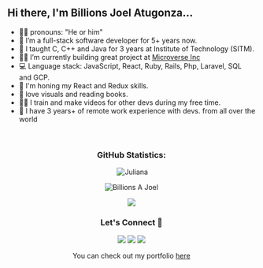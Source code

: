 
## Hi there, I'm Billions Joel Atugonza...
- 👩‍💻 pronouns: "He or him"
- 🔭 I’m a full-stack software developer for 5+ years now.
- 🎒 I taught C, C++ and Java for 3 years at Institute of Technology (SITM).
- 👩‍🎓 I’m currently building great project at [Microverse Inc](https://github.com/microverseinc)
- :computer: Language stack: JavaScript, React, Ruby, Rails, Php, Laravel, SQL and GCP.
- 🌱 I'm honing my React and Redux skills.
- :book: love visuals and reading books.
- 👩‍🍳 I train and make videos for other devs during my free time.
- 💪 I have 3 years+ of remote work experience with devs.
  from all over the world


<!--START_SECTION:waka-->

<!--END_SECTION:waka-->

<br>

<h3 align="center">GitHub Statistics:</h3>

<p align="center">&nbsp;<img src="https://github-readme-stats.vercel.app/api?username=billionsjoel&show_icons=true&theme=vue&locale=en" alt="Juliana" /></p>

<p align="center"><img src="https://github-readme-streak-stats.herokuapp.com/?user=billionsjoel&theme=vue" alt="Billions A Joel" /></p>

<p align="center"><img src="https://github-readme-stats.vercel.app/api/top-langs/?username=billionsjoel&layout=compact&theme=vue"</p>

<h3 align="center">Let's Connect 🤝</h3>
<div align="center">
<a target="_blank"
href="https://www.linkedin.com/in/billionsjoel/"><img
src="https://img.shields.io/badge/-LinkedIn-0077b5?style=for-the-badge&logo=LinkedIn&logoColor=white"></img></a> <a target="_blank"
href="mailto:joelatugonza@gmail.com"><img
src="https://img.shields.io/badge/-Gmail-D14836?style=for-the-badge&logo=Gmail&logoColor=white"></img></a> <a target="_blank"
href=" https://twitter.com/BillionsJoel"><img
src="https://img.shields.io/badge/-Twitter-1DA1F2?style=for-the-badge&logo=Twitter&logoColor=white"></img></a>
<div/>

<p align="center">You can check out my portfolio <a href="https://github.com/billionsjoel/billionsjoel" color="green">here</a></p>